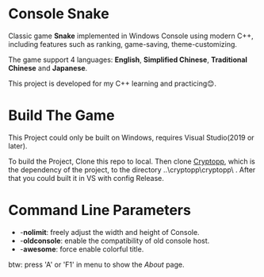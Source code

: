 # Console Snake

Classic game **Snake** implemented in Windows Console using modern C++, including features such as ranking, game-saving, theme-customizing.

The game support 4 languages: **English**, **Simplified Chinese**, **Traditional Chinese** and **Japanese**.

This project is developed for my C++ learning and practicing:blush:.

# Build The Game

This Project could only be built on Windows, requires Visual Studio(2019 or later).

To build the Project, Clone this repo to local. Then clone [Cryptopp](https://github.com/weidai11/cryptopp), which is the dependency of the project, to the directory ..\cryptopp\cryptopp\ . After that you could built it in VS with config Release.

# Command Line Parameters

- -**nolimit**: freely adjust the width and height of Console.
- -**oldconsole**: enable the compatibility of old console host.
- -**awesome**: force enable colorful title.

btw: press 'A' or 'F1' in menu to show the *About* page.
